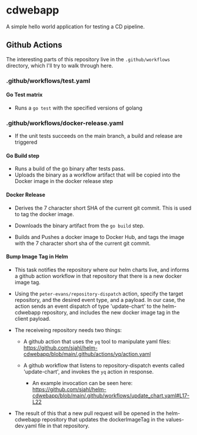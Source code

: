# cdwebapp

A simple hello world application for testing a CD pipeline.

## Github Actions

The interesting parts of this repository live in the `.github/workflows` directory, which I'll try to walk through here.

### .github/workflows/test.yaml

#### Go Test matrix

  - Runs a `go test` with the specified versions of golang

### .github/workflows/docker-release.yaml

  - If the unit tests succeeds on the main branch, a build and release are triggered

#### Go Build step

  - Runs a build of the go binary after tests pass.
  - Uploads the binary as a workflow artifact that will be copied into the Docker image in the docker release step

#### Docker Release

  - Derives the 7 character short SHA of the current git commit. This is used to tag the docker image.

  - Downloads the binary artifact from the `go build` step.

  - Builds and Pushes a docker image to Docker Hub, and tags the image with the 7 character short sha of the current git commit.

#### Bump Image Tag in Helm

  - This task notifies the repository where our helm charts live, and informs a github action workflow in that repository that there is a new docker image tag.

  - Using the `peter-evans/repository-dispatch` action, specify the target repository, and the desired event type, and a payload. In our case, the action sends an event dispatch of type 'update-chart' to the helm-cdwebapp repository, and includes the new docker image tag in the client payload.

  - The receiveing repository needs two things:

    - A github action that uses the `yq` tool to manipulate yaml files: https://github.com/sjahl/helm-cdwebapp/blob/main/.github/actions/yq/action.yaml

    - A github workflow that listens to repository-dispatch events called 'update-chart', and invokes the `yq` action in response.
  
      - An example invocation can be seen here: https://github.com/sjahl/helm-cdwebapp/blob/main/.github/workflows/update_chart.yaml#L17-L22

  - The result of this that a new pull request will be opened in the helm-cdwebapp repository that updates the dockerImageTag in the values-dev.yaml file in that repository.

